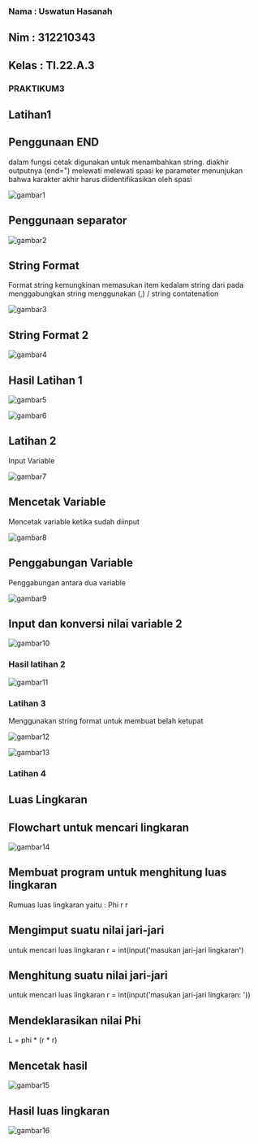 ### Nama : Uswatun Hasanah

## Nim   : 312210343

## Kelas : TI.22.A.3

### PRAKTIKUM3

## Latihan1
## Penggunaan END

dalam fungsi cetak digunakan untuk menambahkan string. diakhir outputnya (end=") melewati melewati spasi ke parameter menunjukan bahwa karakter
akhir harus diidentifikasikan oleh spasi

![gambar1](foto/ss15.png)

## Penggunaan separator

![gambar2](foto/ss1.png)

## String Format

Format string kemungkinan memasukan item
kedalam string dari pada menggabungkan
string menggunakan (,) / string contatenation

![gambar3](foto/ss2.png)

## String Format 2

![gambar4](foto/ss3.png)

## Hasil Latihan 1

![gambar5](foto/ss4.png)

![gambar6](foto/ss5.png)

## Latihan 2
 Input Variable

![gambar7](foto/ss6.png)

## Mencetak Variable

Mencetak variable ketika sudah diinput 

![gambar8](foto/ss7.png)

## Penggabungan Variable

Penggabungan antara dua variable

![gambar9](foto/ss8.png)

## Input dan konversi nilai variable 2

![gambar10](foto/ss9.png)

### Hasil latihan 2

![gambar11](foto/ss10.png)

### Latihan 3

Menggunakan string format untuk membuat
belah ketupat

![gambar12](foto/ss11.png)

![gambar13](foto/ss12.png)

### Latihan 4

## Luas Lingkaran

## Flowchart untuk mencari lingkaran

![gambar14](foto/ss13.png)

## Membuat program untuk menghitung luas lingkaran

Rumuas luas lingkaran yaitu : Phi r r 

## Mengimput suatu nilai jari-jari

untuk mencari luas lingkaran 
r = int(input('masukan jari-jari lingkaran')

## Menghitung suatu nilai jari-jari

untuk mencari luas lingkaran
r = int(input('masukan jari-jari lingkaran: '))

## Mendeklarasikan nilai Phi

L = phi * (r * r)

## Mencetak hasil 

![gambar15](foto/ss16.png)

## Hasil luas lingkaran

![gambar16](foto/ss14.png)
